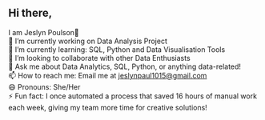 ## Hi there, 
I am Jeslyn Poulson👋  
🔭 I’m currently working on Data Analysis Project  
🌱 I’m currently learning: SQL, Python and Data Visualisation Tools  
👯 I’m looking to collaborate with other Data Enthusiasts  
💬 Ask me about Data Analytics, SQL, Python, or anything data-related!  
📫 How to reach me: Email me at [jeslynpaul1015@gmail.com](URL)   
😄 Pronouns: She/Her  
⚡ Fun fact: I once automated a process that saved 16 hours of manual work each week, giving my team more time for creative solutions!  
<!--
**jeslynpoulson/JeslynPoulson** is a ✨ _special_ ✨ repository because its `README.md` (this file) appears on your GitHub profile.

Here are some ideas to get you started:

- 🔭 I’m currently working on Data Analysis Project
- 🌱 I’m currently learning: SQL, Python and Data Visualisation Tools
- 👯 I’m looking to collaborate with other Data Enthusiasts
- 💬 Ask me about Data Analytics, SQL, Python, or anything data-related!
- 📫 How to reach me: Email me at jeslynpaul1015@gmail.com
- 😄 Pronouns: She/Her
- ⚡ Fun fact: I once automated a process that saved 16 hours of manual work each week, giving my team more time for creative solutions!
-->

